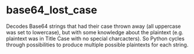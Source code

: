 # base64_lost_case

Decodes Base64 strings that had their case thrown away (all uppercase was set to lowercase), but with some knowledge about the plaintext (e.g. plaintext was in Title Case with no special charcacters).
So Python cycles through possibilities to produce multiple possible plaintexts for each string.
